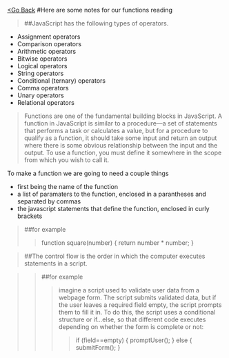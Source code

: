 [<Go Back](README.md)
#Here are some notes for our functions reading
> ##JavaScript has the following types of operators. 
+ Assignment operators
+ Comparison operators
+ Arithmetic operators
+ Bitwise operators
+ Logical operators
+ String operators
+ Conditional (ternary) operators
+ Comma operators
+ Unary operators
+ Relational operators

> Functions are one of the fundamental building blocks in JavaScript. A function in JavaScript is similar to a procedure—a set of statements that performs a task or calculates a value, but for a procedure to qualify as a function, it should take some input and return an output where there is some obvious relationship between the input and the output. To use a function, you must define it somewhere in the scope from which you wish to call it.

To make a function we are going to need a couple things
+ first being the name of the function
+ a list of paramaters to the function, enclosed in a parantheses and separated by commas
+ the javascript statements that define the function, enclosed in curly brackets

> ##for example
>>function square(number) {
>>  return number * number;
>>}

> ##The control flow is the order in which the computer executes statements in a script.

>> ##for example
>>> imagine a script used to validate user data from a webpage form. The script submits validated data, but if the user leaves a required field empty, the script prompts them to fill it in. To do this, the script uses a conditional structure or if...else, so that different code executes depending on whether the form is complete or not:
>>>>if (field==empty) {
    promptUser();
} else {
    submitForm();
}